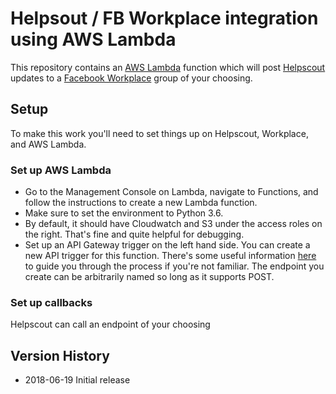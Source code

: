 # Helpsout / FB Workplace integration using AWS Lambda

This repository contains an [AWS Lambda](https://aws.amazon.com/lambda/) function which will post [Helpscout](https://helpscout.net) updates to a [Facebook Workplace](https://workplace.facebook.com) group of your choosing.

## Setup

To make this work you'll need to set things up on Helpscout, Workplace, and AWS Lambda.

### Set up AWS Lambda

* Go to the Management Console on Lambda, navigate to Functions, and follow the instructions to create a new Lambda function.
* Make sure to set the environment to Python 3.6.
* By default, it should have Cloudwatch and S3 under the access roles on the right. That's fine and quite helpful for debugging.
* Set up an API Gateway trigger on the left hand side.  You can create a new API trigger for this function.  There's some useful information [here](https://docs.aws.amazon.com/apigateway/latest/developerguide/getting-started.html) to guide you through the process if you're not familiar.  The endpoint you create can be arbitrarily named so long as it supports POST.

### Set up callbacks

Helpscout can call an endpoint of your choosing 

## Version History

* 2018-06-19 Initial release
